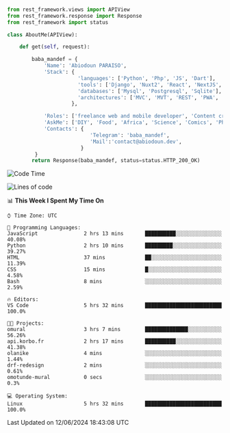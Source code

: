 ###
```python
from rest_framework.views import APIView
from rest_framework.response import Response
from rest_framework import status

class AboutMe(APIView):

    def get(self, request):

        baba_mandef = {
            'Name': 'Abiodoun PARAISO',
            'Stack': {
                       'languages': ['Python', 'Php', 'JS', 'Dart'],
                       'tools': ['Django', 'Nuxt2', 'React', 'NextJS', 'Flutter'],
                       'databases': ['Mysql', 'Postgresql', 'Sqlite'],
                       'architectures': ['MVC', 'MVT', 'REST', 'PWA', 'SPA', 'MicroServices']
                     },

            'Roles': ['freelance web and mobile developer', 'Content creator', 'Teacher', 'Mentor'],
            'AskMe': ['DIY', 'Food', 'Africa', 'Science', 'Comics', 'Photography', 'Tech', 'Programming', 'Mechatronics'],
            'Contacts': {
                           'Telegram': 'baba_mandef',
                           'Mail':'contact@abiodoun.dev',
                        }
         }
        return Response(baba_mandef, status=status.HTTP_200_OK)

```                    

<!--START_SECTION:waka-->
![Code Time](http://img.shields.io/badge/Code%20Time-1%2C077%20hrs%205%20mins-blue)

![Lines of code](https://img.shields.io/badge/From%20Hello%20World%20I%27ve%20Written-418%20Thousand%20lines%20of%20code-blue)

📊 **This Week I Spent My Time On** 

```text
⌚︎ Time Zone: UTC

💬 Programming Languages: 
JavaScript               2 hrs 13 mins       ██████████░░░░░░░░░░░░░░░   40.08% 
Python                   2 hrs 10 mins       █████████░░░░░░░░░░░░░░░░   39.27% 
HTML                     37 mins             ██░░░░░░░░░░░░░░░░░░░░░░░   11.39% 
CSS                      15 mins             █░░░░░░░░░░░░░░░░░░░░░░░░   4.58% 
Bash                     8 mins              ░░░░░░░░░░░░░░░░░░░░░░░░░   2.59%

🔥 Editors: 
VS Code                  5 hrs 32 mins       █████████████████████████   100.0%

🐱‍💻 Projects: 
omural                   3 hrs 7 mins        ██████████████░░░░░░░░░░░   56.26% 
api.korbo.fr             2 hrs 17 mins       ██████████░░░░░░░░░░░░░░░   41.38% 
olanike                  4 mins              ░░░░░░░░░░░░░░░░░░░░░░░░░   1.44% 
drf-redesign             2 mins              ░░░░░░░░░░░░░░░░░░░░░░░░░   0.61% 
omotunde-mural           0 secs              ░░░░░░░░░░░░░░░░░░░░░░░░░   0.3%

💻 Operating System: 
Linux                    5 hrs 32 mins       █████████████████████████   100.0%

```


 Last Updated on 12/06/2024 18:43:08 UTC
<!--END_SECTION:waka-->
